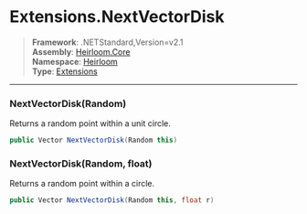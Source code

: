 # Extensions.NextVectorDisk

> **Framework**: .NETStandard,Version=v2.1  
> **Assembly**: [Heirloom.Core][0]  
> **Namespace**: [Heirloom][0]  
> **Type**: [Extensions][1]  

--------------------------------------------------------------------------------

### NextVectorDisk(Random)

Returns a random point within a unit circle.

```cs
public Vector NextVectorDisk(Random this)
```

### NextVectorDisk(Random, float)

Returns a random point within a circle.

```cs
public Vector NextVectorDisk(Random this, float r)
```

[0]: ..\Heirloom.Core.md
[1]: Heirloom.Extensions.md
